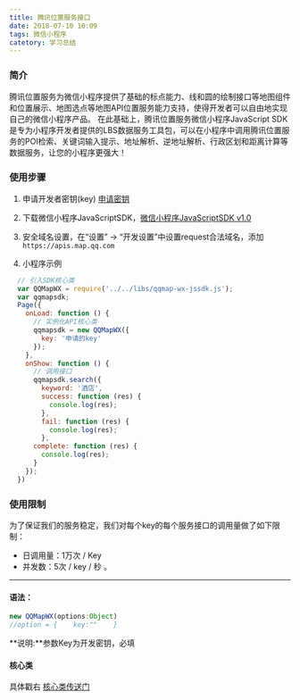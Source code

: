```yaml
---
title: 腾讯位置服务接口
date: 2018-07-10 10:09
tags: 微信小程序
catetory: 学习总结
---
```


### 简介

腾讯位置服务为微信小程序提供了基础的标点能力、线和圆的绘制接口等地图组件和位置展示、地图选点等地图API位置服务能力支持，使得开发者可以自由地实现自己的微信小程序产品。 在此基础上，腾讯位置服务微信小程序JavaScript SDK是专为小程序开发者提供的LBS数据服务工具包，可以在小程序中调用腾讯位置服务的POI检索、关键词输入提示、地址解析、逆地址解析、行政区划和距离计算等数据服务，让您的小程序更强大！

### 使用步骤
1. 申请开发者密钥(key) [申请密钥](https://lbs.qq.com/console/key.html)
2. 下载微信小程序JavaScriptSDK，[微信小程序JavaScriptSDK v1.0](http://3gimg.qq.com/lightmap/xcx/jssdk/qqmap-wx-jssdk1.0.zip)

3. 安全域名设置，在“设置” -> “开发设置”中设置request合法域名，添加 `https://apis.map.qq.com`

4. 小程序示例

```javascript
  // 引入SDK核心类
  var QQMapWX = require('../../libs/qqmap-wx-jssdk.js');
  var qqmapsdk;
  Page({
    onLoad: function () {
      // 实例化API核心类
      qqmapsdk = new QQMapWX({
        key: '申请的key'
      });
    },
    onShow: function () {
      // 调用接口
      qqmapsdk.search({
        keyword: '酒店',
        success: function (res) {
          console.log(res);
        },
        fail: function (res) {
          console.log(res);
        },
      complete: function (res) {
        console.log(res);
      }
    });
  })
```

### 使用限制
为了保证我们的服务稳定，我们对每个key的每个服务接口的调用量做了如下限制：

- 日调用量：1万次 / Key
- 并发数：5次 / key / 秒 。

<hr/>

#### 语法：

```javascript
new QQMapWX(options:Object)
//option = {    key:""    }
```

**说明:**参数Key为开发密钥，必填

#### 核心类

具体戳右 [核心类传送门](http://lbs.qq.com/qqmap_wx_jssdk/qqmapwx.html)